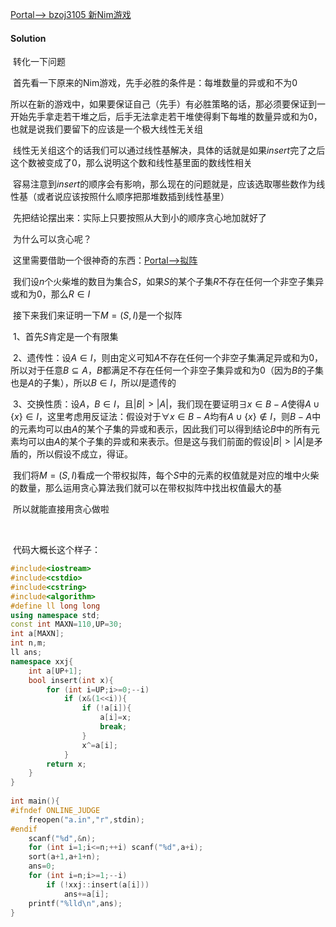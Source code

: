 [Portal--> bzoj3105 新Nim游戏](https://www.lydsy.com/JudgeOnline/problem.php?id=3105)

#### Solution

​	转化一下问题

​	首先看一下原来的Nim游戏，先手必胜的条件是：每堆数量的异或和不为$0$

​	所以在新的游戏中，如果要保证自己（先手）有必胜策略的话，那必须要保证到一开始先手拿走若干堆之后，后手无法拿走若干堆使得剩下每堆的数量异或和为$0$，也就是说我们要留下的应该是一个极大线性无关组

​	线性无关组这个的话我们可以通过线性基解决，具体的话就是如果$insert​$完了之后这个数被变成了$0​$，那么说明这个数和线性基里面的数线性相关

​	容易注意到$insert$的顺序会有影响，那么现在的问题就是，应该选取哪些数作为线性基（或者说应该按照什么顺序把那堆数插到线性基里）

​	先把结论摆出来：实际上只要按照从大到小的顺序贪心地加就好了

​	为什么可以贪心呢？



​	这里需要借助一个很神奇的东西：[Portal-->拟阵](https://www.cnblogs.com/yoyoball/p/9218159.html)



​	我们设$n$个火柴堆的数目为集合$S$，如果$S$的某个子集$R$不存在任何一个非空子集异或和为$0$，那么$R\in I$

​	接下来我们来证明一下$M=(S,I)$是一个拟阵

​	1、首先$S$肯定是一个有限集

​	2、遗传性：设$A\in I$，则由定义可知$A$不存在任何一个非空子集满足异或和为$0$，所以对于任意$B \subseteq A$，$B$都满足不存在任何一个非空子集异或和为$0$（因为$B$的子集也是$A$的子集），所以$B\in I$，所以$I$是遗传的

​	3、交换性质：设$A，B\in I$，且$|B|>|A|$，我们现在要证明$\exists x\in B-A$使得$A\cup\{x\}\in I$，这里考虑用反证法：假设对于$\forall x\in B-A$均有$A\cup \{x\}\notin I$，则$B-A$中的元素均可以由$A$的某个子集的异或和表示，因此我们可以得到结论$B$中的所有元素均可以由$A$的某个子集的异或和来表示。但是这与我们前面的假设$|B|>|A|$是矛盾的，所以假设不成立，得证。

​	我们将$M=(S,I)$看成一个带权拟阵，每个$S$中的元素的权值就是对应的堆中火柴的数量，那么运用贪心算法我们就可以在带权拟阵中找出权值最大的基

​	所以就能直接用贪心做啦

​	

​	代码大概长这个样子：

```c++
#include<iostream>
#include<cstdio>
#include<cstring>
#include<algorithm>
#define ll long long
using namespace std;
const int MAXN=110,UP=30;
int a[MAXN];
int n,m;
ll ans;
namespace xxj{
    int a[UP+1];
    bool insert(int x){
        for (int i=UP;i>=0;--i)
            if (x&(1<<i)){
                if (!a[i]){
                    a[i]=x;
                    break;
                }
                x^=a[i];
            }
        return x;
    }
}
 
int main(){
#ifndef ONLINE_JUDGE
    freopen("a.in","r",stdin);
#endif
    scanf("%d",&n);
    for (int i=1;i<=n;++i) scanf("%d",a+i);
    sort(a+1,a+1+n);
    ans=0;
    for (int i=n;i>=1;--i)
        if (!xxj::insert(a[i])) 
            ans+=a[i];
    printf("%lld\n",ans);
}
```

